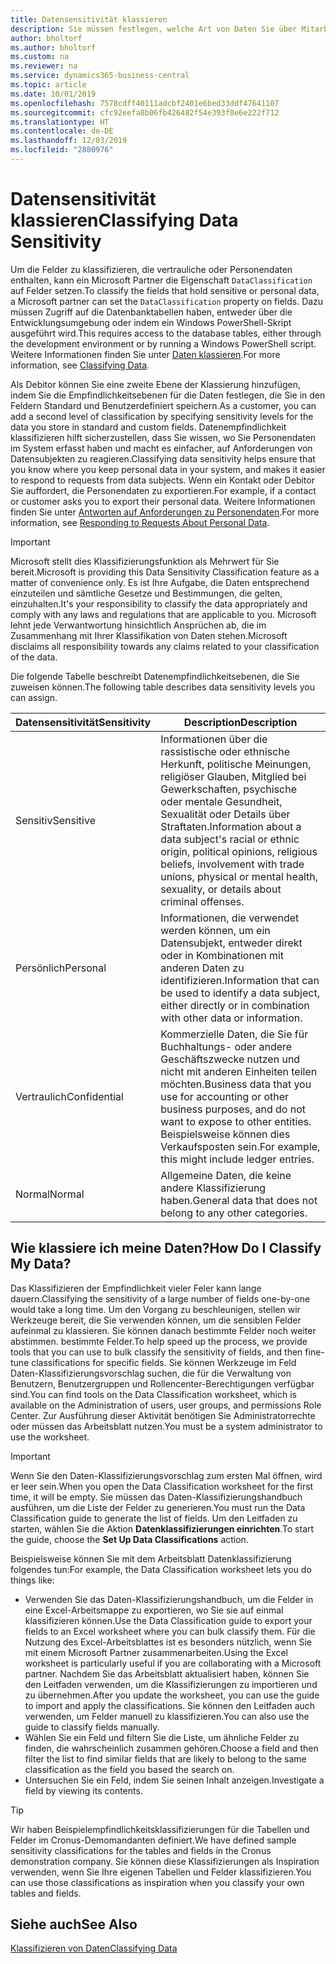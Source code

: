 ```yaml
---
title: Datensensitivität klassieren
description: Sie müssen festlegen, welche Art von Daten Sie über Mitarbeiter speichern, sodass Sie sich auf Datensubjektanforderungen reagieren können.
author: bholtorf
ms.author: bholtorf
ms.custom: na
ms.reviewer: na
ms.service: dynamics365-business-central
ms.topic: article
ms.date: 10/01/2019
ms.openlocfilehash: 7578cdff40111adcbf2401e6bed33ddf47641107
ms.sourcegitcommit: cfc92eefa8b06fb426482f54e393f0e6e222f712
ms.translationtype: HT
ms.contentlocale: de-DE
ms.lasthandoff: 12/03/2019
ms.locfileid: "2880976"
---
```

# <a name="classifying-data-sensitivity"></a><span data-ttu-id="33579-103">Datensensitivität klassieren</span><span class="sxs-lookup"><span data-stu-id="33579-103">Classifying Data Sensitivity</span></span>
<span data-ttu-id="33579-104">Um die Felder zu klassifizieren, die vertrauliche oder Personendaten enthalten, kann ein Microsoft Partner die Eigenschaft ```DataClassification``` auf Felder setzen.</span><span class="sxs-lookup"><span data-stu-id="33579-104">To classify the fields that hold sensitive or personal data, a Microsoft partner can set the ```DataClassification``` property on fields.</span></span> <span data-ttu-id="33579-105">Dazu müssen Zugriff auf die Datenbanktabellen haben, entweder über die Entwicklungsumgebung oder indem ein Windows PowerShell-Skript ausgeführt wird.</span><span class="sxs-lookup"><span data-stu-id="33579-105">This requires access to the database tables, either through the development environment or by running a Windows PowerShell script.</span></span> <span data-ttu-id="33579-106">Weitere Informationen finden Sie unter [Daten klassieren](/dynamics365/business-central/dev-itpro/developer/devenv-classifying-data).</span><span class="sxs-lookup"><span data-stu-id="33579-106">For more information, see [Classifying Data](/dynamics365/business-central/dev-itpro/developer/devenv-classifying-data).</span></span>  

<span data-ttu-id="33579-107">Als Debitor können Sie eine zweite Ebene der Klassierung hinzufügen, indem Sie die Empfindlichkeitsebenen für die Daten festlegen, die Sie in den Feldern Standard und Benutzerdefiniert speichern.</span><span class="sxs-lookup"><span data-stu-id="33579-107">As a customer, you can add a second level of classification by specifying sensitivity levels for the data you store in standard and custom fields.</span></span> <span data-ttu-id="33579-108">Datenempfindlichkeit klassifizieren hilft sicherzustellen, dass Sie wissen, wo Sie Personendaten im System erfasst haben und macht es einfacher, auf Anforderungen von Datensubjekten zu reagieren.</span><span class="sxs-lookup"><span data-stu-id="33579-108">Classifying data sensitivity helps ensure that you know where you keep personal data in your system, and makes it easier to respond to requests from data subjects.</span></span> <span data-ttu-id="33579-109">Wenn ein Kontakt oder Debitor Sie auffordert, die Personendaten zu exportieren.</span><span class="sxs-lookup"><span data-stu-id="33579-109">For example, if a contact or customer asks you to export their personal data.</span></span> <span data-ttu-id="33579-110">Weitere Informationen finden Sie unter [Antworten auf Anforderungen zu Personendaten](admin-responding-to-requests-about-personal-data.md).</span><span class="sxs-lookup"><span data-stu-id="33579-110">For more information, see [Responding to Requests About Personal Data](admin-responding-to-requests-about-personal-data.md).</span></span>

> [!Important]
> <span data-ttu-id="33579-111">Microsoft stellt dies Klassifizierungsfunktion als Mehrwert für Sie bereit.</span><span class="sxs-lookup"><span data-stu-id="33579-111">Microsoft is providing this Data Sensitivity Classification feature as a matter of convenience only.</span></span> <span data-ttu-id="33579-112">Es ist Ihre Aufgabe, die Daten entsprechend einzuteilen und sämtliche Gesetze und Bestimmungen, die gelten, einzuhalten.</span><span class="sxs-lookup"><span data-stu-id="33579-112">It's your responsibility to classify the data appropriately and comply with any laws and regulations that are applicable to you.</span></span> <span data-ttu-id="33579-113">Microsoft lehnt jede Verwantwortung hinsichtlich Ansprüchen ab, die im Zusammenhang mit Ihrer Klassifikation von Daten stehen.</span><span class="sxs-lookup"><span data-stu-id="33579-113">Microsoft disclaims all responsibility towards any claims related to your classification of the data.</span></span>  

<span data-ttu-id="33579-114">Die folgende Tabelle beschreibt Datenempfindlichkeitsebenen, die Sie zuweisen können.</span><span class="sxs-lookup"><span data-stu-id="33579-114">The following table describes data sensitivity levels you can assign.</span></span>

|<span data-ttu-id="33579-115">Datensensitivität</span><span class="sxs-lookup"><span data-stu-id="33579-115">Sensitivity</span></span>|<span data-ttu-id="33579-116">Description</span><span class="sxs-lookup"><span data-stu-id="33579-116">Description</span></span>|
|----|----|
|<span data-ttu-id="33579-117">Sensitiv</span><span class="sxs-lookup"><span data-stu-id="33579-117">Sensitive</span></span> | <span data-ttu-id="33579-118">Informationen über die rassistische oder ethnische Herkunft, politische Meinungen, religiöser Glauben, Mitglied bei Gewerkschaften, psychische oder mentale Gesundheit, Sexualität oder Details über Straftaten.</span><span class="sxs-lookup"><span data-stu-id="33579-118">Information about a data subject's racial or ethnic origin, political opinions, religious beliefs, involvement with trade unions, physical or mental health, sexuality, or details about criminal offenses.</span></span> |
|<span data-ttu-id="33579-119">Persönlich</span><span class="sxs-lookup"><span data-stu-id="33579-119">Personal</span></span> | <span data-ttu-id="33579-120">Informationen, die verwendet werden können, um ein Datensubjekt, entweder direkt oder in Kombinationen mit anderen Daten zu identifizieren.</span><span class="sxs-lookup"><span data-stu-id="33579-120">Information that can be used to identify a data subject, either directly or in combination with other data or information.</span></span>|
|<span data-ttu-id="33579-121">Vertraulich</span><span class="sxs-lookup"><span data-stu-id="33579-121">Confidential</span></span> | <span data-ttu-id="33579-122">Kommerzielle Daten, die Sie für Buchhaltungs- oder andere Geschäftszwecke nutzen und nicht mit anderen Einheiten teilen möchten.</span><span class="sxs-lookup"><span data-stu-id="33579-122">Business data that you use for accounting or other business purposes, and do not want to expose to other entities.</span></span> <span data-ttu-id="33579-123">Beispielsweise können dies Verkaufsposten sein.</span><span class="sxs-lookup"><span data-stu-id="33579-123">For example, this might include ledger entries.</span></span>|
|<span data-ttu-id="33579-124">Normal</span><span class="sxs-lookup"><span data-stu-id="33579-124">Normal</span></span> | <span data-ttu-id="33579-125">Allgemeine Daten, die keine andere Klassifizierung haben.</span><span class="sxs-lookup"><span data-stu-id="33579-125">General data that does not belong to any other categories.</span></span>|

## <a name="how-do-i-classify-my-data"></a><span data-ttu-id="33579-126">Wie klassiere ich meine Daten?</span><span class="sxs-lookup"><span data-stu-id="33579-126">How Do I Classify My Data?</span></span>
<span data-ttu-id="33579-127">Das Klassifizieren der Empfindlichkeit vieler Feler kann lange dauern.</span><span class="sxs-lookup"><span data-stu-id="33579-127">Classifying the sensitivity of a large number of fields one-by-one would take a long time.</span></span> <span data-ttu-id="33579-128">Um den Vorgang zu beschleunigen, stellen wir Werkzeuge bereit, die Sie verwenden können, um die sensiblen Felder aufeinmal zu klassieren. Sie können danach bestimmte Felder noch weiter abstimmen. bestimmte Felder.</span><span class="sxs-lookup"><span data-stu-id="33579-128">To help speed up the process, we provide tools that you can use to bulk classify the sensitivity of fields, and then fine-tune classifications for specific fields.</span></span> <span data-ttu-id="33579-129">Sie können Werkzeuge im Feld Daten-Klassifizierungsvorschlag suchen, die für die Verwaltung von Benutzern, Benutzergruppen und Rollencenter-Berechtigungen verfügbar sind.</span><span class="sxs-lookup"><span data-stu-id="33579-129">You can find tools on the Data Classification worksheet, which is available on the Administration of users, user groups, and permissions Role Center.</span></span> <span data-ttu-id="33579-130">Zur Ausführung dieser Aktivität benötigen Sie Administratorrechte oder müssen das Arbeitsblatt nutzen.</span><span class="sxs-lookup"><span data-stu-id="33579-130">You must be a system administrator to use the worksheet.</span></span>

> [!Important]
> <span data-ttu-id="33579-131">Wenn Sie den Daten-Klassifizierungsvorschlag zum ersten Mal öffnen, wird er leer sein.</span><span class="sxs-lookup"><span data-stu-id="33579-131">When you open the Data Classification worksheet for the first time, it will be empty.</span></span> <span data-ttu-id="33579-132">Sie müssen das Daten-Klassifizierungshandbuch ausführen, um die Liste der Felder zu generieren.</span><span class="sxs-lookup"><span data-stu-id="33579-132">You must run the Data Classification guide to generate the list of fields.</span></span> <span data-ttu-id="33579-133">Um den Leitfaden zu starten, wählen Sie die Aktion **Datenklassifizierungen einrichten**.</span><span class="sxs-lookup"><span data-stu-id="33579-133">To start the guide, choose the **Set Up Data Classifications** action.</span></span>

<span data-ttu-id="33579-134">Beispielsweise können Sie mit dem Arbeitsblatt Datenklassifizierung folgendes tun:</span><span class="sxs-lookup"><span data-stu-id="33579-134">For example, the Data Classification worksheet lets you do things like:</span></span>  

* <span data-ttu-id="33579-135">Verwenden Sie das Daten-Klassifizierungshandbuch, um die Felder in eine Excel-Arbeitsmappe zu exportieren, wo Sie sie auf einmal klassifizieren können.</span><span class="sxs-lookup"><span data-stu-id="33579-135">Use the Data Classification guide to export your fields to an Excel worksheet where you can bulk classify them.</span></span> <span data-ttu-id="33579-136">Für die Nutzung des Excel-Arbeitsblattes ist es besonders nützlich, wenn Sie mit einem Microsoft Partner zusammenarbeiten.</span><span class="sxs-lookup"><span data-stu-id="33579-136">Using the Excel worksheet is particularly useful if you are collaborating with a Microsoft partner.</span></span> <span data-ttu-id="33579-137">Nachdem Sie das Arbeitsblatt aktualisiert haben, können Sie den Leitfaden verwenden, um die Klassifizierungen zu importieren und zu übernehmen.</span><span class="sxs-lookup"><span data-stu-id="33579-137">After you update the worksheet, you can use the guide to import and apply the classifications.</span></span> <span data-ttu-id="33579-138">Sie können den Leitfaden auch verwenden, um Felder manuell zu klassifizieren.</span><span class="sxs-lookup"><span data-stu-id="33579-138">You can also use the guide to classify fields manually.</span></span>  
* <span data-ttu-id="33579-139">Wählen Sie ein Feld und filtern Sie die Liste, um ähnliche Felder zu finden, die wahrscheinlich zusammen gehören.</span><span class="sxs-lookup"><span data-stu-id="33579-139">Choose a field and then filter the list to find similar fields that are likely to belong to the same classification as the field you based the search on.</span></span>  
* <span data-ttu-id="33579-140">Untersuchen Sie ein Feld, indem Sie seinen Inhalt anzeigen.</span><span class="sxs-lookup"><span data-stu-id="33579-140">Investigate a field by viewing its contents.</span></span>  

> [!Tip]
> <span data-ttu-id="33579-141">Wir haben Beispielempfindlichkeitsklassifizierungen für die Tabellen und Felder im Cronus-Demomandanten definiert.</span><span class="sxs-lookup"><span data-stu-id="33579-141">We have defined sample sensitivity classifications for the tables and fields in the Cronus demonstration company.</span></span> <span data-ttu-id="33579-142">Sie können diese Klassifizierungen als Inspiration verwenden, wenn Sie Ihre eigenen Tabellen und Felder klassifizieren.</span><span class="sxs-lookup"><span data-stu-id="33579-142">You can use those classifications as inspiration when you classify your own tables and fields.</span></span>

## <a name="see-also"></a><span data-ttu-id="33579-143">Siehe auch</span><span class="sxs-lookup"><span data-stu-id="33579-143">See Also</span></span>

[<span data-ttu-id="33579-144">Klassifizieren von Daten</span><span class="sxs-lookup"><span data-stu-id="33579-144">Classifying Data</span></span>](/dynamics365/business-central/dev-itpro/developer/devenv-classifying-data)  
